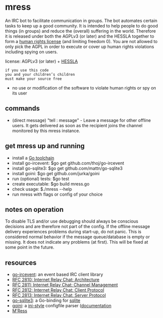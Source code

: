 mress
=====

An IRC bot to facilitate communication in groups. The bot automates certain tasks 
to keep up a good community. It is intended to help people to do good things (in 
groups) and reduce the (overall) suffering in the world. Therefore it is released 
under both the AGPLv3 (or later) and the HESSLA together to form a 
[human rights license](http://wiki.creativecommons.org/Human_rights_license) (and 
limiting freedom 0). You are not allowed to only pick the AGPL in order to execute 
or cover up human rights violations including spying on users.

license: AGPLv3 (or later) + [HESSLA](http://www.hacktivismo.com/about/hessla.php)
```
if you use this code
you and your children’s children
must make your source free
```
+ no use or modification of the software to violate human rights or spy on its user

commands
--------
* (direct message) "tell <nick>: message" - Leave a message for other offline users. It gets delivered as soon as the recipient joins the channel monitored by this mress instance.

get mress up and running
------------------------
* install a [Go toolchain](http://golang.org/doc/install)
* install go-ircevent: $go get github.com/thoj/go-ircevent
* install go-sqlite3: $go get github.com/mattn/go-sqlite3
* install goini: $go get github.com/jurka/goini
* run (optional) tests: $go test
* create executable: $go build mress.go
* check usage: $./mress --help
* run mress with flags or config of your choice

notes on operation
------------------
To disable TLS and/or use debugging should always be conscious 
decisions and are therefore not part of the config.
If the offline message delivery experiences problems during 
start-up, do not panic. This is considered normal behavior if the
message queue/database is empty or missing. It does not indicate 
any problems (at first). This will be fixed at some point in the 
future.


resources
---------
* [go-ircevent](https://github.com/thoj/go-ircevent): an event based IRC client library
* [RFC 2810: Internet Relay Chat: Architecture](https://tools.ietf.org/html/rfc2810)
* [RFC 2811: Internet Relay Chat: Channel Management](https://tools.ietf.org/html/rfc2811)
* [RFC 2812: Internet Relay Chat: Client Protocol](https://tools.ietf.org/html/rfc2812)
* [RFC 2813: Internet Relay Chat: Server Protocol](https://tools.ietf.org/html/rfc2813)
* [go-sqlite3](https://github.com/mattn/go-sqlite3): a Go-binding for [sqlite](https://sqlite.org/)
* [goini](https://github.com/jurka/goini): a [ini-style](https://en.wikipedia.org/wiki/INI_file) configfile parser ([documentation](http://godoc.org/github.com/jurka/goini)
* [M'Ress](https://en.wikipedia.org/wiki/M%27Ress)
